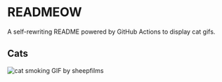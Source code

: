 # READMEOW

A self-rewriting README powered by GitHub Actions to display cat gifs.

## Cats

![cat smoking GIF by sheepfilms](https://media4.giphy.com/media/l0ExdMHUDKteztyfe/200.gif?cid=9acd02da7cvh095iru91c898m6vews4wjpyy5xp60scniahu&ep=v1_gifs_search&rid=200.gif&ct=g)
